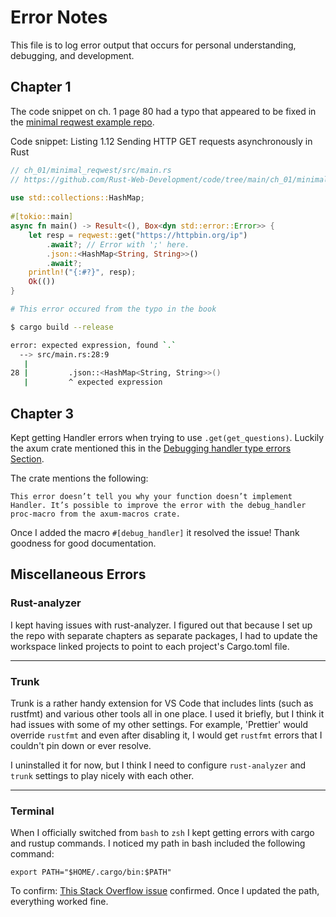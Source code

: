 # Error Notes

This file is to log error output that occurs for personal understanding, debugging, and development.

## Chapter 1

The code snippet on ch. 1 page 80 had a typo that appeared to be fixed in the [minimal reqwest example repo](https://github.com/Rust-Web-Development/code/blob/main/ch_01/minimal_reqwest/src/main.rs).

Code snippet: Listing 1.12 Sending HTTP GET requests asynchronously in Rust

```rust
// ch_01/minimal_reqwest/src/main.rs
// https://github.com/Rust-Web-Development/code/tree/main/ch_01/minimal_reqwest
 
use std::collections::HashMap;
 
#[tokio::main]
async fn main() -> Result<(), Box<dyn std::error::Error>> {
    let resp = reqwest::get("https://httpbin.org/ip")
        .await?; // Error with ';' here.
        .json::<HashMap<String, String>>()
        .await?;
    println!("{:#?}", resp);
    Ok(())
}

```

```zsh
# This error occured from the typo in the book

$ cargo build --release

error: expected expression, found `.`
  --> src/main.rs:28:9
   |
28 |         .json::<HashMap<String, String>>()
   |         ^ expected expression

```

## Chapter 3

Kept getting Handler errors when trying to use `.get(get_questions)`. Luckily the axum crate mentioned this in the [Debugging handler type errors Section](https://docs.rs/axum/latest/axum/handler/index.html).

The crate mentions the following:

```text
This error doesn’t tell you why your function doesn’t implement Handler. It’s possible to improve the error with the debug_handler proc-macro from the axum-macros crate.
```

Once I added the macro `#[debug_handler]` it resolved the issue! Thank goodness for good documentation. 

## Miscellaneous Errors

### Rust-analyzer

I kept having issues with rust-analyzer. I figured out that because I set up the repo with separate chapters as separate packages, I had to update the workspace linked projects to point to each project's Cargo.toml file.

---

### Trunk

Trunk is a rather handy extension for VS Code that includes lints (such as rustfmt) and various other tools all in one place. I used it briefly, but I think it had issues with some of my other settings. For example, 'Prettier' would override `rustfmt` and even after disabling it, I would get `rustfmt` errors that I couldn't pin down or ever resolve.

I uninstalled it for now, but I think I need to configure `rust-analyzer` and `trunk` settings to play nicely with each other.

---

### Terminal

When I officially switched from `bash` to `zsh` I kept getting errors with cargo and rustup commands. I noticed my path in bash included the following command:

```vim
export PATH="$HOME/.cargo/bin:$PATH"
```

To confirm: [This Stack Overflow issue](https://stackoverflow.com/questions/67656028/rustup-gives-command-not-found-error-with-zsh-even-after-installing-with-brew) confirmed. Once I updated the path, everything worked fine.
